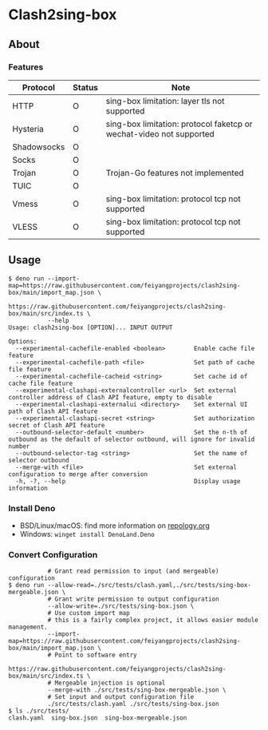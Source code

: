 # Clash2sing-box

## About

### Features

|Protocol|Status|Note|
|---|---|---|
|HTTP|O|sing-box limitation: layer tls not supported|
|Hysteria|O|sing-box limitation: protocol faketcp or wechat-video not supported|
|Shadowsocks|O||
|Socks|O||
|Trojan|O|Trojan-Go features not implemented|
|TUIC|O||
|Vmess|O|sing-box limitation: protocol tcp not supported|
|VLESS|O|sing-box limitation: protocol tcp not supported|

## Usage

```shell
$ deno run --import-map=https://raw.githubusercontent.com/feiyangprojects/clash2sing-box/main/import_map.json \
           https://raw.githubusercontent.com/feiyangprojects/clash2sing-box/main/src/index.ts \
           --help
Usage: clash2sing-box [OPTION]... INPUT OUTPUT

Options:
  --experimental-cachefile-enabled <boolean>        Enable cache file feature
  --experimental-cachefile-path <file>              Set path of cache file feature
  --experimental-cachefile-cacheid <string>         Set cache id of cache file feature
  --experimental-clashapi-externalcontroller <url>  Set external controller address of Clash API feature, empty to disable
  --experimental-clashapi-externalui <directory>    Set external UI path of Clash API feature
  --experimental-clashapi-secret <string>           Set authorization secret of Clash API feature
  --outbound-selector-default <number>              Set the n-th of outbound as the default of selector outbound, will ignore for invalid number
  --outbound-selector-tag <string>                  Set the name of selector outbound
  --merge-with <file>                               Set external configuration to merge after conversion
  -h, -?, --help                                    Display usage information
```

### Install Deno

- BSD/Linux/macOS: find more information on [repology.org](https://repology.org/project/deno/versions)
- Windows: `winget install DenoLand.Deno`

### Convert Configuration

```shell
           # Grant read permission to input (and mergeable) configuration
$ deno run --allow-read=./src/tests/clash.yaml,./src/tests/sing-box-mergeable.json \
           # Grant write permission to output configuration
           --allow-write=./src/tests/sing-box.json \
           # Use custom import map
           # this is a fairly complex project, it allows easier module management.
           --import-map=https://raw.githubusercontent.com/feiyangprojects/clash2sing-box/main/import_map.json \
           # Point to software entry
           https://raw.githubusercontent.com/feiyangprojects/clash2sing-box/main/src/index.ts \
           # Mergeable injection is optional
           --merge-with ./src/tests/sing-box-mergeable.json \
           # Set input and output configuration file
           ./src/tests/clash.yaml ./src/tests/sing-box.json
$ ls ./src/tests/
clash.yaml  sing-box.json  sing-box-mergeable.json
```
